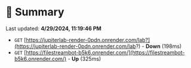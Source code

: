 # 📖 Summary
Last updated: **4/29/2024, 11:19:46 PM**

- `GET` [https://jupiterlab-render-0pdn.onrender.com/lab?](https://jupiterlab-render-0pdn.onrender.com/lab?) - **Down** (198ms)
- `GET` [https://filestreambot-b5k6.onrender.com/](https://filestreambot-b5k6.onrender.com/) - **Up** (325ms)
